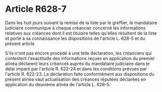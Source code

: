 # Article R628-7

Dans les huit jours suivant la remise de la liste par le greffier, le mandataire judiciaire communique à chaque créancier concerné les informations relatives aux créances dont il est titulaire telles qu'elles résultent de la liste et porte à sa connaissance les dispositions de l'article L. 628-5 et du présent article.

S'ils n'ont pas encore procédé à une telle déclaration, les créanciers qui contestent l'exactitude des informations reçues en application du premier alinéa déclarent leurs créances auprès du mandataire judiciaire dans le délai imparti par l'article R. 622-24 et dans les conditions prévues par l'article R. 622-23. La déclaration faite conformément aux dispositions du présent alinéa vaut actualisation des créances réputées déclarées en application du deuxième alinéa de l'article L. 628-5.
